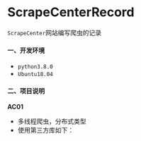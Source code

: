 # ScrapeCenterRecord
`ScrapeCenter`网站编写爬虫的记录

#### 一、开发环境
- `python3.8.0`
- `Ubuntu18.04`

#### 二、项目说明
**AC01**
- 多线程爬虫，分布式类型
- 使用第三方库如下：
